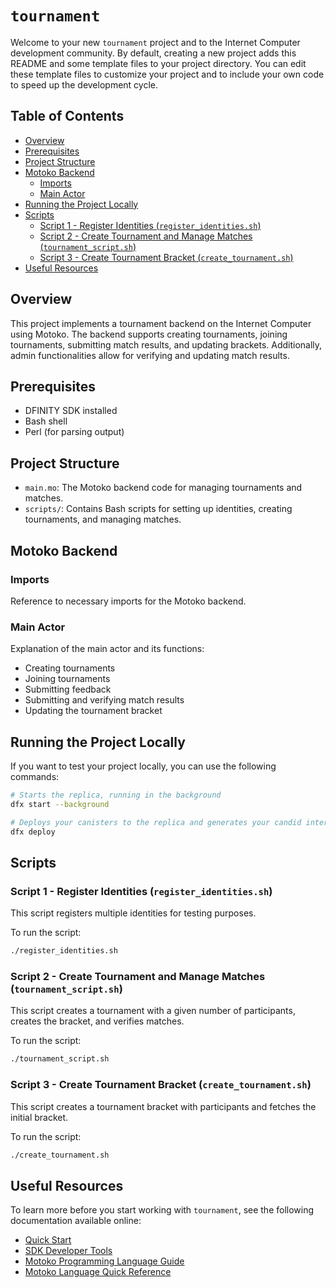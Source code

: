 # `tournament`

Welcome to your new `tournament` project and to the Internet Computer development community. By default, creating a new project adds this README and some template files to your project directory. You can edit these template files to customize your project and to include your own code to speed up the development cycle.

## Table of Contents

- [Overview](#overview)
- [Prerequisites](#prerequisites)
- [Project Structure](#project-structure)
- [Motoko Backend](#motoko-backend)
  - [Imports](#imports)
  - [Main Actor](#main-actor)
- [Running the Project Locally](#running-the-project-locally)
- [Scripts](#scripts)
  - [Script 1 - Register Identities (`register_identities.sh`)](#script-1---register-identities-register_identi)
  - [Script 2 - Create Tournament and Manage Matches (`tournament_script.sh`)](#script-2---create-tournament-and-manage-matches-tournament_scriptsh)
  - [Script 3 - Create Tournament Bracket (`create_tournament.sh`)](#script-3---create-tournament-bracket-create_tournamentsh)
- [Useful Resources](#useful-resources)

## Overview

This project implements a tournament backend on the Internet Computer using Motoko. The backend supports creating tournaments, joining tournaments, submitting match results, and updating brackets. Additionally, admin functionalities allow for verifying and updating match results.

## Prerequisites

- DFINITY SDK installed
- Bash shell
- Perl (for parsing output)

## Project Structure

- `main.mo`: The Motoko backend code for managing tournaments and matches.
- `scripts/`: Contains Bash scripts for setting up identities, creating tournaments, and managing matches.

## Motoko Backend

### Imports

Reference to necessary imports for the Motoko backend.

### Main Actor

Explanation of the main actor and its functions:
- Creating tournaments
- Joining tournaments
- Submitting feedback
- Submitting and verifying match results
- Updating the tournament bracket

## Running the Project Locally

If you want to test your project locally, you can use the following commands:

```bash
# Starts the replica, running in the background
dfx start --background

# Deploys your canisters to the replica and generates your candid interface
dfx deploy
```

## Scripts

### Script 1 - Register Identities (`register_identities.sh`)

This script registers multiple identities for testing purposes. 

To run the script:
```bash
./register_identities.sh
```

### Script 2 - Create Tournament and Manage Matches (`tournament_script.sh`)

This script creates a tournament with a given number of participants, creates the bracket, and verifies matches.

To run the script:
```bash
./tournament_script.sh
```

### Script 3 - Create Tournament Bracket (`create_tournament.sh`)

This script creates a tournament bracket with participants and fetches the initial bracket.

To run the script:
```bash
./create_tournament.sh
```

## Useful Resources

To learn more before you start working with `tournament`, see the following documentation available online:

- [Quick Start](https://internetcomputer.org/docs/current/developer-docs/setup/deploy-locally)
- [SDK Developer Tools](https://internetcomputer.org/docs/current/developer-docs/setup/install)
- [Motoko Programming Language Guide](https://internetcomputer.org/docs/current/motoko/main/motoko)
- [Motoko Language Quick Reference](https://internetcomputer.org/docs/current/motoko/main/language-manual)
